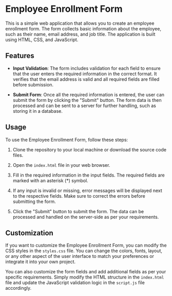 # Employee Enrollment Form

This is a simple web application that allows you to create an employee enrollment form. The form collects basic information about the employee, such as their name, email address, and job title. The application is built using HTML, CSS, and JavaScript.

## Features

- **Input Validation**: The form includes validation for each field to ensure that the user enters the required information in the correct format. It verifies that the email address is valid and all required fields are filled before submission.

- **Submit Form**: Once all the required information is entered, the user can submit the form by clicking the "Submit" button. The form data is then processed and can be sent to a server for further handling, such as storing it in a database.

## Usage

To use the Employee Enrollment Form, follow these steps:

1. Clone the repository to your local machine or download the source code files.

2. Open the `index.html` file in your web browser.

3. Fill in the required information in the input fields. The required fields are marked with an asterisk (*) symbol.

4. If any input is invalid or missing, error messages will be displayed next to the respective fields. Make sure to correct the errors before submitting the form.

5. Click the "Submit" button to submit the form. The data can be processed and handled on the server-side as per your requirements.

## Customization

If you want to customize the Employee Enrollment Form, you can modify the CSS styles in the `styles.css` file. You can change the colors, fonts, layout, or any other aspect of the user interface to match your preferences or integrate it into your own project.

You can also customize the form fields and add additional fields as per your specific requirements. Simply modify the HTML structure in the `index.html` file and update the JavaScript validation logic in the `script.js` file accordingly.

